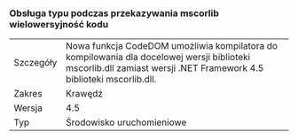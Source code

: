 ### <a name="compiler-support-for-type-forwarding-when-multi-targeting-mscorlib"></a>Obsługa typu podczas przekazywania mscorlib wielowersyjność kodu

|   |   |
|---|---|
|Szczegóły|Nowa funkcja CodeDOM umożliwia kompilatora do kompilowania dla docelowej wersji biblioteki mscorlib.dll zamiast wersji .NET Framework 4.5 biblioteki mscorlib.dll.|
|Zakres|Krawędź|
|Wersja|4.5|
|Typ|Środowisko uruchomieniowe|

